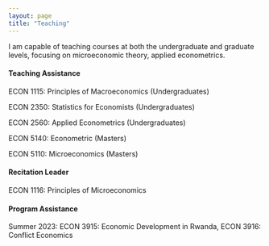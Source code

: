 ```yaml
---
layout: page
title: "Teaching"
---
```


I am capable of teaching courses at both the undergraduate and graduate levels, focusing on microeconomic theory, applied econometrics.

#### Teaching Assistance

ECON 1115: Principles of Macroeconomics (Undergraduates) 

ECON 2350: Statistics for Economists (Undergraduates)

ECON 2560: Applied Econometrics (Undergraduates)

ECON 5140: Econometric (Masters)

ECON 5110: Microeconomics (Masters)

#### Recitation Leader

ECON 1116: Principles of Microeconomics


#### Program Assistance

Summer 2023: ECON 3915: Economic Development in Rwanda, ECON 3916: Conflict Economics
